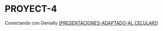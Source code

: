 # PROYECT-4
Conectando con Genially
[[PRESENTACIONES-ADAPTADO-AL CELULAR]](https://view.genially.com/690159796604710b7fd9a440/guide-proyecton4)]
